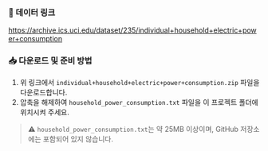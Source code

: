 ### 🔗 데이터 링크
https://archive.ics.uci.edu/dataset/235/individual+household+electric+power+consumption


### 📥 다운로드 및 준비 방법
1. 위 링크에서 `individual+household+electric+power+consumption.zip` 파일을 다운로드합니다.
2. 압축을 해제하여 `household_power_consumption.txt` 파일을 이 프로젝트 폴더에 위치시켜 주세요.

> ⚠️ `household_power_consumption.txt`는 약 25MB 이상이며, GitHub 저장소에는 포함되어 있지 않습니다.
